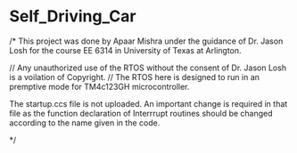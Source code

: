 # Self_Driving_Car
/* This project was done by Apaar Mishra under the guidance of Dr. Jason Losh for the course EE 6314 in University of Texas at Arlington.

// Any unauthorized use of the RTOS without the consent of Dr. Jason Losh is a voilation of Copyright. // The RTOS here is designed to run in an premptive mode for TM4c123GH microcontroller. 

The startup.ccs file is not uploaded. An important change is required in that file as the function declaration of Interrrupt routines should be changed according to the name given in the code.

*/
